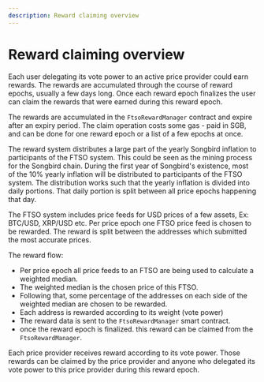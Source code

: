 ```yaml
---
description: Reward claiming overview
---
```


# Reward claiming overview

Each user delegating its vote power to an active price provider could earn rewards. The rewards are accumulated through the course of reward epochs, usually a few days long. Once each reward epoch finalizes the user can claim the rewards that were earned during this reward epoch.

The rewards are accumulated in the `FtsoRewardManager` contract and expire after an expiry period. The claim operation costs some gas - paid in SGB, and can be done for one reward epoch or a list of a few epochs at once.

The reward system distributes a large part of the yearly Songbird inflation to participants of the FTSO system. This could be seen as the mining process for the Songbird chain. During the first year of Songbird's existence, most of the 10% yearly inflation will be distributed to participants of the FTSO system. The distribution works such that the yearly inflation is divided into daily portions. That daily portion is split between all price epochs happening that day.

The FTSO system includes price feeds for USD prices of a few assets, Ex: BTC/USD, XRP/USD etc. Per price epoch one FTSO price feed is chosen to  be rewarded. The reward is split between the addresses which submitted the most accurate prices.

The reward flow:

* Per price epoch all price feeds to an FTSO are being used to calculate a weighted median.
* &#x20;The weighted median is the chosen price of this FTSO.
* Following that, some percentage of the addresses on each side of the weighted median are chosen to be rewarded.
* Each address is rewarded according to its weight (vote power)
* The reward data is sent to the `FtsoRewardManager` smart contract.
* once the reward epoch is finalized. this reward can be claimed from the `FtsoRewardManager`.

Each price provider receives reward according to its vote power. Those rewards can be claimed by the price provider and anyone who delegated its vote power to this price provider during this reward epoch.
